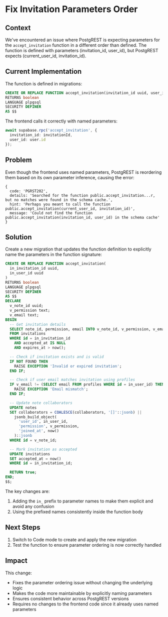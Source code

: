 # Fix Invitation Parameters Order

## Context

We've encountered an issue where PostgREST is expecting parameters for the `accept_invitation` function in a different order than defined. The function is defined with parameters (invitation_id, user_id), but PostgREST expects (current_user_id, invitation_id).

## Current Implementation

The function is defined in migrations:

```sql
CREATE OR REPLACE FUNCTION accept_invitation(invitation_id uuid, user_id uuid)
RETURNS boolean
LANGUAGE plpgsql
SECURITY DEFINER
AS $$
```

The frontend calls it correctly with named parameters:

```typescript
await supabase.rpc('accept_invitation', {
  invitation_id: invitationId,
  user_id: user.id
});
```

## Problem

Even though the frontend uses named parameters, PostgREST is reordering them based on its own parameter inference, causing the error:

```
{
  code: 'PGRST202', 
  details: 'Searched for the function public.accept_invitation...r, but no matches were found in the schema cache.',
  hint: 'Perhaps you meant to call the function public.accept_invitation(current_user_id, invitation_id)',
  message: 'Could not find the function public.accept_invitation(invitation_id, user_id) in the schema cache'
}
```

## Solution

Create a new migration that updates the function definition to explicitly name the parameters in the function signature:

```sql
CREATE OR REPLACE FUNCTION accept_invitation(
  in_invitation_id uuid,
  in_user_id uuid
)
RETURNS boolean
LANGUAGE plpgsql
SECURITY DEFINER
AS $$
DECLARE
  v_note_id uuid;
  v_permission text;
  v_email text;
BEGIN
  -- Get invitation details
  SELECT note_id, permission, email INTO v_note_id, v_permission, v_email
  FROM invitations
  WHERE id = in_invitation_id
    AND accepted_at IS NULL
    AND expires_at > now();

  -- Check if invitation exists and is valid
  IF NOT FOUND THEN
    RAISE EXCEPTION 'Invalid or expired invitation';
  END IF;

  -- Check if user email matches invitation using profiles
  IF v_email != (SELECT email FROM profiles WHERE id = in_user_id) THEN
    RAISE EXCEPTION 'Email mismatch';
  END IF;

  -- Update note collaborators
  UPDATE notes
  SET collaborators = COALESCE(collaborators, '[]'::jsonb) ||
    jsonb_build_object(
      'user_id', in_user_id,
      'permission', v_permission,
      'joined_at', now()
    )::jsonb
  WHERE id = v_note_id;

  -- Mark invitation as accepted
  UPDATE invitations
  SET accepted_at = now()
  WHERE id = in_invitation_id;

  RETURN true;
END;
$$;
```

The key changes are:
1. Adding the `in_` prefix to parameter names to make them explicit and avoid any confusion
2. Using the prefixed names consistently inside the function body

## Next Steps

1. Switch to Code mode to create and apply the new migration
2. Test the function to ensure parameter ordering is now correctly handled

## Impact

This change:
- Fixes the parameter ordering issue without changing the underlying logic
- Makes the code more maintainable by explicitly naming parameters
- Ensures consistent behavior across PostgREST versions
- Requires no changes to the frontend code since it already uses named parameters